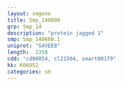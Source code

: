 ```yaml
---
layout: smgene
title: Smp_140600
grp: Smp_14
description: "protein jagged 1"
smp: Smp_140600.1
uniprot: "G4VEE8"
length:  2358
cdd: "cd00054, cl21504, smart00179"
kk: K06052
categories: sm
---
```

